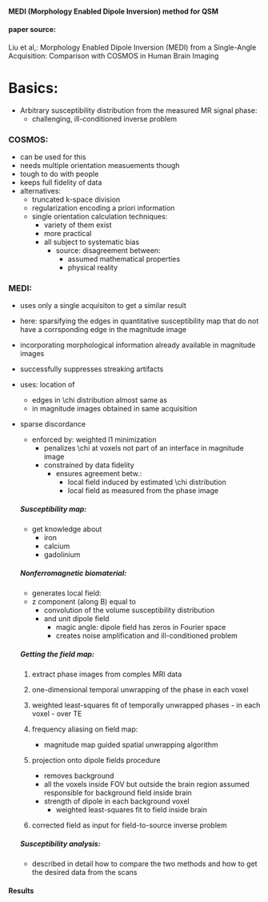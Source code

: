 #### MEDI (Morphology Enabled Dipole Inversion) method for QSM
 
#### paper source: 
Liu et al,: Morphology Enabled Dipole Inversion (MEDI) from
a Single-Angle Acquisition: Comparison with COSMOS in Human Brain Imaging

# Basics:
- Arbitrary susceptibility distribution from the measured MR signal phase: 
    - challenging, ill-conditioned inverse problem
    
### COSMOS: 
- can be used for this
- needs multiple orientation measuements though
- tough to do with people
- keeps full fidelity of data
- alternatives:
    - truncated k-space division
    - regularization encoding a priori information
    - single orientation calculation techniques:
        - variety of them exist
        - more practical
        - all subject to systematic bias 
            -  source: disagreement between: 
                - assumed mathematical properties 
                - physical reality
                    
### MEDI: 
- uses only a single acquisiton to get a similar result 
- here: sparsifying the edges in quantitative susceptibility map that do not have a corrsponding edge in the magnitude image
- incorporating morphological information already available in magnitude images
- successfully suppresses streaking artifacts 
- uses: location of 
    - edges in \chi distribution almost same as 
     - in magnitude images obtained in same acquisition
- sparse discordance
    - enforced by: weighted l1 minimization 
        - penalizes \chi at voxels not part of an interface in magnitude image
        - constrained by data fidelity
            - ensures agreement betw.:
                - local field induced by estimated \chi distribution 
                - local field as measured from the phase image
                
    ##### Susceptibility map: 
    - get knowledge about
        - iron 
        - calcium 
        - gadolinium
        
    ##### Nonferromagnetic biomaterial: 
    - generates local field:
    - z component (along B) equal to 
        - convolution of the volume susceptibility distribution  
        - and unit dipole field
            - magic angle: dipole field has zeros in Fourier space
            - creates noise amplification and ill-conditioned problem
            
    ##### Getting the field map:
    1) extract phase images from comples MRI data
    
    2) one-dimensional temporal unwrapping of the phase in each voxel
    
    3) weighted least-squares fit of temporally unwrapped phases 
            - in each voxel 
            - over TE
        
    4) frequency aliasing on field map:
        - magnitude map guided spatial unwrapping algorithm
        
    5) projection onto dipole fields procedure 
        - removes background 
        - all the voxels inside FOV but outside the brain region assumed responsible for background field inside brain
        - strength of dipole in each background voxel 
            - weighted least-squares fit to field inside brain
            
    6) corrected field as input for field-to-source inverse problem
        
    ##### Susceptibility analysis:
     - described in detail how to compare the two methods and how to get the desired data from the scans 
       
#### Results

